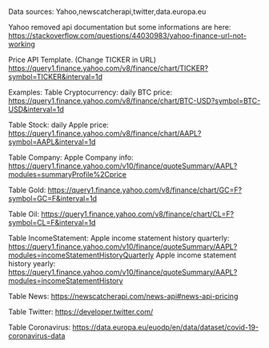 Data sources: Yahoo,newscatcherapi,twitter,data.europa.eu

Yahoo removed api documentation but some informations are here: https://stackoverflow.com/questions/44030983/yahoo-finance-url-not-working

Price API Template. (Change TICKER in URL)
https://query1.finance.yahoo.com/v8/finance/chart/TICKER?symbol=TICKER&interval=1d

Examples:
Table Cryptocurrency:
daily BTC price: https://query1.finance.yahoo.com/v8/finance/chart/BTC-USD?symbol=BTC-USD&interval=1d

Table Stock:
daily Apple price: https://query1.finance.yahoo.com/v8/finance/chart/AAPL?symbol=AAPL&interval=1d

Table Company:
Apple Company info: https://query1.finance.yahoo.com/v10/finance/quoteSummary/AAPL?modules=summaryProfile%2Cprice

Table Gold:
https://query1.finance.yahoo.com/v8/finance/chart/GC=F?symbol=GC=F&interval=1d

Table Oil:
https://query1.finance.yahoo.com/v8/finance/chart/CL=F?symbol=CL=F&interval=1d

Table IncomeStatement:
Apple income statement history quarterly: https://query1.finance.yahoo.com/v10/finance/quoteSummary/AAPL?modules=incomeStatementHistoryQuarterly
Apple income statement history yearly: https://query1.finance.yahoo.com/v10/finance/quoteSummary/AAPL?modules=incomeStatementHistory

Table News:
https://newscatcherapi.com/news-api#news-api-pricing

Table Twitter:
https://developer.twitter.com/

Table Coronavirus:
https://data.europa.eu/euodp/en/data/dataset/covid-19-coronavirus-data